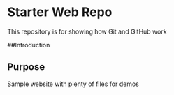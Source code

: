 # Starter Web Repo

This repository is for showing how Git and GitHub work

##Introduction



## Purpose

Sample website with plenty of files for demos

